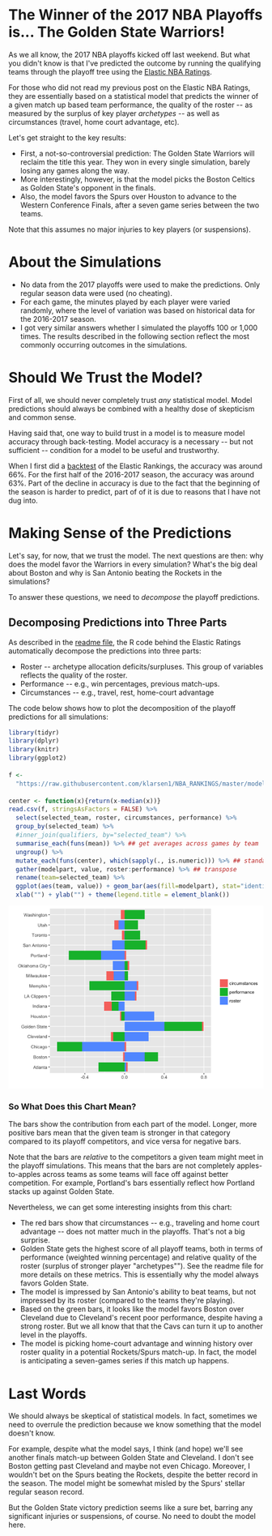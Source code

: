 The Winner of the 2017 NBA Playoffs is... The Golden State Warriors!
====================================================================

As we all know, the 2017 NBA playoffs kicked off last weekend. But what you didn't know is that I've predicted the outcome by running the qualifying teams through the playoff tree using the [Elastic NBA Ratings](https://github.com/klarsen1/NBA_RANKINGS).

For those who did not read my previous post on the Elastic NBA Ratings, they are essentially based on a statistical model that predicts the winner of a given match up based team performance, the quality of the roster -- as measured by the surplus of key player *archetypes* -- as well as circumstances (travel, home court advantage, etc).

Let's get straight to the key results:

-   First, a not-so-controversial prediction: The Golden State Warriors will reclaim the title this year. They won in every single simulation, barely losing any games along the way.
-   More interestingly, however, is that the model picks the Boston Celtics as Golden State's opponent in the finals.
-   Also, the model favors the Spurs over Houston to advance to the Western Conference Finals, after a seven game series between the two teams.

Note that this assumes no major injuries to key players (or suspensions).

About the Simulations
=====================

-   No data from the 2017 playoffs were used to make the predictions. Only regular season data were used (no cheating).
-   For each game, the minutes played by each player were varied randomly, where the level of variation was based on historical data for the 2016-2017 season.
-   I got very similar answers whether I simulated the playoffs 100 or 1,000 times. The results described in the following section reflect the most commonly occurring outcomes in the simulations.

Should We Trust the Model?
==========================

First of all, we should never completely trust *any* statistical model. Model predictions should always be combined with a healthy dose of skepticism and common sense.

Having said that, one way to build trust in a model is to measure model accuracy through back-testing. Model accuracy is a necessary -- but not sufficient -- condition for a model to be useful and trustworthy.

When I first did a [backtest](https://github.com/klarsen1/NBA_RANKINGS) of the Elastic Rankings, the accuracy was around 66%. For the first half of the 2016-2017 season, the accuracy was around 63%. Part of the decline in accuracy is due to the fact that the beginning of the season is harder to predict, part of of it is due to reasons that I have not dug into.

Making Sense of the Predictions
===============================

Let's say, for now, that we trust the model. The next questions are then: why does the model favor the Warriors in every simulation? What's the big deal about Boston and why is San Antonio beating the Rockets in the simulations?

To answer these questions, we need to *decompose* the playoff predictions.

Decomposing Predictions into Three Parts
----------------------------------------

As described in the [readme file](https://github.com/klarsen1/NBA_RANKINGS), the R code behind the Elastic Ratings automatically decompose the predictions into three parts:

-   Roster -- archetype allocation deficits/surpluses. This group of variables reflects the quality of the roster.
-   Performance -- e.g., win percentages, previous match-ups.
-   Circumstances -- e.g., travel, rest, home-court advantage

The code below shows how to plot the decomposition of the playoff predictions for all simulations:

``` r
library(tidyr)
library(dplyr)
library(knitr)
library(ggplot2)

f <-
  "https://raw.githubusercontent.com/klarsen1/NBA_RANKINGS/master/modeldetails/2017_playoff_decomp.CSV"
 
center <- function(x){return(x-median(x))}
read.csv(f, stringsAsFactors = FALSE) %>%
  select(selected_team, roster, circumstances, performance) %>%
  group_by(selected_team) %>%
  #inner_join(qualifiers, by="selected_team") %>%
  summarise_each(funs(mean)) %>% ## get averages across games by team
  ungroup() %>%
  mutate_each(funs(center), which(sapply(., is.numeric))) %>% ## standardize across teams
  gather(modelpart, value, roster:performance) %>% ## transpose
  rename(team=selected_team) %>%
  ggplot(aes(team, value)) + geom_bar(aes(fill=modelpart), stat="identity") + coord_flip() +
  xlab("") + ylab("") + theme(legend.title = element_blank())
```

![](playoffs_2017_files/figure-markdown_github/unnamed-chunk-1-1.png)

### So What Does this Chart Mean?

The bars show the contribution from each part of the model. Longer, more positive bars mean that the given team is stronger in that category compared to its playoff competitors, and vice versa for negative bars.

Note that the bars are *relative* to the competitors a given team might meet in the playoff simulations. This means that the bars are not completely apples-to-apples across teams as some teams will face off against better competition. For example, Portland's bars essentially reflect how Portland stacks up against Golden State.

Nevertheless, we can get some interesting insights from this chart:

-   The red bars show that circumstances -- e.g., traveling and home court advantage -- does not matter much in the playoffs. That's not a big surprise.
-   Golden State gets the highest score of all playoff teams, both in terms of performance (weighted winning percentage) and relative quality of the roster (surplus of stronger player "archetypes""). See the readme file for more details on these metrics. This is essentially why the model always favors Golden State.
-   The model is impressed by San Antonio's ability to beat teams, but not impressed by its roster (compared to the teams they're playing).
-   Based on the green bars, it looks like the model favors Boston over Cleveland due to Cleveland's recent poor performance, despite having a strong roster. But we all know that that the Cavs can turn it up to another level in the playoffs.
-   The model is picking home-court advantage and winning history over roster quality in a potential Rockets/Spurs match-up. In fact, the model is anticipating a seven-games series if this match up happens.

Last Words
==========

We should always be skeptical of statistical models. In fact, sometimes we need to overrule the prediction because we know something that the model doesn't know.

For example, despite what the model says, I think (and hope) we'll see another finals match-up between Golden State and Cleveland. I don't see Boston getting past Cleveland and maybe not even Chicago. Moreover, I wouldn't bet on the Spurs beating the Rockets, despite the better record in the season. The model might be somewhat misled by the Spurs' stellar regular season record.

But the Golden State victory prediction seems like a sure bet, barring any significant injuries or suspensions, of course. No need to doubt the model here.
